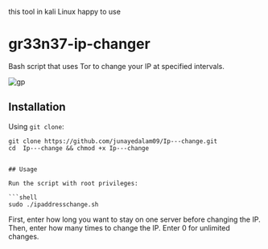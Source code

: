 this tool in kali Linux happy to use

# gr33n37-ip-changer

Bash script that uses Tor to change your IP at specified intervals.

![gp](https://github.com/gr33n37/gr33n37-ip-changer/assets/30112537/34e1c4e2-ec79-4ef3-b0a2-e99eee48bb4b)

## Installation

Using `git clone`:

```shell
git clone https://github.com/junayedalam09/Ip---change.git
cd  Ip---change && chmod +x Ip---change
```
```

## Usage

Run the script with root privileges:

```shell
sudo ./ipaddresschange.sh
```

First, enter how long you want to stay on one server before changing the IP.
Then, enter how many times to change the IP. Enter 0 for unlimited changes.
